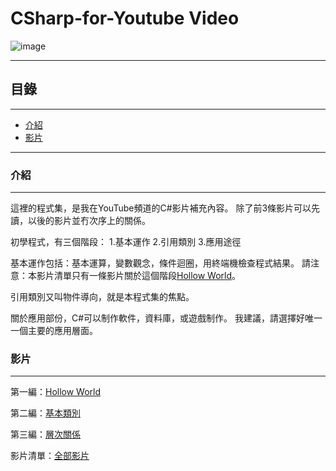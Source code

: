 # CSharp-for-Youtube Video

![image](https://github.com/Ka-Po/CSharp-for-Video/blob/main/%E5%B0%81%E9%9D%A2%E5%9C%96.jpg)

****
<h2>目錄</h2>

****

*  [介紹](#介紹)
*  [影片](#影片)

****

### 介紹
****
這裡的程式集，是我在YouTube頻道的C#影片補充內容。
除了前3條影片可以先讀，以後的影片並冇次序上的關係。

初學程式，有三個階段：
1.基本運作
2.引用類別
3.應用途徑

基本運作包括：基本運算，變數觀念，條件迴圈，用終端機檢查程式結果。
請注意：本影片清單只有一條影片關於這個階段[Hollow World](https://www.youtube.com/watch?v=V1Fcy0iNwcw&list=PLyJbWrT-T2KIcPVj4l_R-1Ui7MPm0cwYU&index=1&t=61s)。

引用類別又叫物件導向，就是本程式集的焦點。

關於應用部份，C#可以制作軟件，資料庫，或遊戲制作。
我建議，請選擇好唯一一個主要的應用層面。

### 影片
****

第一編：[Hollow World](https://www.youtube.com/watch?v=V1Fcy0iNwcw&list=PLyJbWrT-T2KIcPVj4l_R-1Ui7MPm0cwYU&index=1&t=61s)

第二編：[基本類別](https://www.youtube.com/watch?v=9K72vElSYeA&list=PLyJbWrT-T2KIcPVj4l_R-1Ui7MPm0cwYU&index=2&ab_channel=KaPo&loop=0)

第三編：[層次關係](https://www.youtube.com/watch?v=amUn54_37rc&list=PLyJbWrT-T2KIcPVj4l_R-1Ui7MPm0cwYU&index=3&ab_channel=KaPo&loop=0)

影片清單：[全部影片](https://www.youtube.com/playlist?list=PLyJbWrT-T2KIcPVj4l_R-1Ui7MPm0cwYU)
